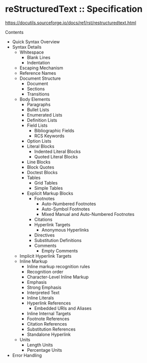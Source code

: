 # reStructuredText :: Specification

https://docutils.sourceforge.io/docs/ref/rst/restructuredtext.html

Contents
- Quick Syntax Overview
- Syntax Details
  - Whitespace
    - Blank Lines
    - Indentation
  - Escaping Mechanism
  - Reference Names
  - Document Structure
    - Document
    - Sections
    - Transitions
  - Body Elements
    - Paragraphs
    - Bullet Lists
    - Enumerated Lists
    - Definition Lists
    - Field Lists
      - Bibliographic Fields
      - RCS Keywords
    - Option Lists
    - Literal Blocks
      - Indented Literal Blocks
      - Quoted Literal Blocks
    - Line Blocks
    - Block Quotes
    - Doctest Blocks
    - Tables
      - Grid Tables
      - Simple Tables
    - Explicit Markup Blocks
      - Footnotes
        - Auto-Numbered Footnotes
        - Auto-Symbol Footnotes
        - Mixed Manual and Auto-Numbered Footnotes
      - Citations
      - Hyperlink Targets
        - Anonymous Hyperlinks
      - Directives
      - Substitution Definitions
      - Comments
        - Empty Comments
  - Implicit Hyperlink Targets
  - Inline Markup
    - Inline markup recognition rules
    - Recognition order
    - Character-Level Inline Markup
    - Emphasis
    - Strong Emphasis
    - Interpreted Text
    - Inline Literals
    - Hyperlink References
      - Embedded URIs and Aliases
    - Inline Internal Targets
    - Footnote References
    - Citation References
    - Substitution References
    - Standalone Hyperlink
  - Units
    - Length Units
    - Percentage Units
- Error Handling
